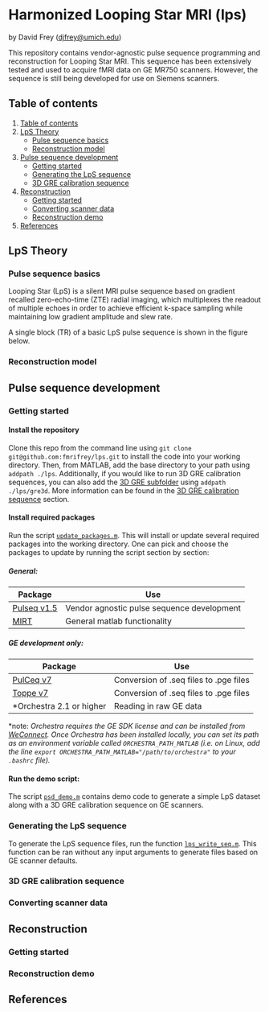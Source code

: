 # Harmonized Looping Star MRI (lps)

by David Frey (djfrey@umich.edu)

This repository contains vendor-agnostic pulse sequence programming and reconstruction for Looping Star MRI. This sequence has been extensively tested and used to acquire fMRI data on GE MR750 scanners. However, the sequence is still being developed for use on Siemens scanners.

## Table of contents
1. [Table of contents](#table-of-contents)
2. [LpS Theory](#lps-theory)
   - [Pulse sequence basics](#pulse-sequence-basics)
   - [Reconstruction model](#reconstruction-model)
4. [Pulse sequence development](#pulse-sequence-development)
   - [Getting started](#getting-started)
   - [Generating the LpS sequence](#generating-the-lps-sequence)
   - [3D GRE calibration sequence](#3d-gre-calibration-sequence)
5. [Reconstruction](#reconstruction)
   - [Getting started](#getting-started)
   - [Converting scanner data](#converting-scanner-data)
   - [Reconstruction demo](#reconstruction-demo)
6. [References](#references)

## LpS Theory

### Pulse sequence basics
Looping Star (LpS) is a silent MRI pulse sequence based on gradient recalled zero-echo-time (ZTE) radial imaging, which multiplexes the readout of multiple echoes in order to achieve efficient k-space sampling while maintaining low gradient amplitude and slew rate.

A single block (TR) of a basic LpS pulse sequence is shown in the figure below. 

### Reconstruction model

## Pulse sequence development

### Getting started

#### Install the repository
Clone this repo from the command line using `git clone git@github.com:fmrifrey/lps.git` to install the code into your working directory. Then, from MATLAB, add the base directory to your path using `addpath ./lps`. Additionally, if you would like to run 3D GRE calibration sequences, you can also add the [3D GRE subfolder](gre3d/) using `addpath ./lps/gre3d`. More information can be found in the [3D GRE calibration sequence](#3d-gre-calibration-sequence) section.

#### Install required packages
Run the script [`update_packages.m`](update_packages.m). This will install or update several required packages into the working directory. One can pick and choose the packages to update by running the script section by section:

##### General:
| Package | Use |
| --- | --- |
| [Pulseq v1.5](https://github.com/pulseq/pulseq) | Vendor agnostic pulse sequence development |
| [MIRT](https://github.com/JeffFessler/mirt) | General matlab functionality |

##### GE development only:
| Package | Use |
| --- | --- |
| [PulCeq v7](https://github.com/HarmonizedMRI/PulCeq/tree/tv7) | Conversion of .seq files to .pge files |
| [Toppe v7](https://github.com/toppeMRI/toppe/tree/develop) | Conversion of .seq files to .pge files |
| \*Orchestra 2.1 or higher | Reading in raw GE data |

\*note: <i>Orchestra requires the GE SDK license and can be installed from [WeConnect](https://weconnect.gehealthcare.com/s/feed/0D53a00008pQ1Q8CAK). Once Orchestra has been installed locally, you can set its path as an environment variable called `ORCHESTRA_PATH_MATLAB` (i.e. on Linux, add the line `export ORCHESTRA_PATH_MATLAB="/path/to/orchestra"` to your `.bashrc` file).</i>

#### Run the demo script:
The script [`psd_demo.m`](psd_demo.m) contains demo code to generate a simple LpS dataset along with a 3D GRE calibration sequence on GE scanners.

### Generating the LpS sequence

To generate the LpS sequence files, run the function [`lps_write_seq.m`](lps_write_seq.m). This function can be ran without any input arguments to generate files based on GE scanner defaults.

### 3D GRE calibration sequence

### Converting scanner data

## Reconstruction

### Getting started

### Reconstruction demo

## References
